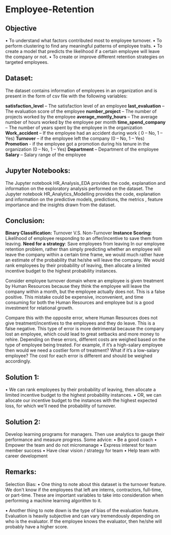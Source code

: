 # Employee-Retention

## Objective
•	To understand what factors contributed most to employee turnover.
•	To perform clustering to find any meaningful patterns of employee traits.
•	To create a model that predicts the likelihood if a certain employee will leave the company or not. 
•	To create or improve different retention strategies on targeted employees.

## Dataset:
The dataset contains information of employees in an organization and is present in the form of csv file with the following variables:

**satisfaction_level** – The satisfaction level of an employee
**last_evaluation** – The evaluation  score of the employee
**number_project** – The number of projects worked by the employee
**average_montly_hours** – The average number of hours worked by the employee per month
**time_spend_company** – The number of years spent by the employee in the organization
**Work_accident** – If the employee had an accident during work ( 0 – No, 1 – Yes)
**Turnover** – if the employee left the company (0 – No, 1 – Yes)
**Promotion** - if the employee got a promotion during his tenure in the organization (0 – No, 1 – Yes)
**Department** – Department of the employee
**Salary** – Salary range of the employee

 
## Jupyter Notebooks:
The Jupyter notebook HR_Analysis_EDA provides the code, explanation and information on the exploratory analysis performed on the dataset. The Jupyter notebook HR_Analytics_Modelling provides the code, explanation and information on the predictive models, predictions, the metrics  , feature importance and the insights drawn from the dataset.

## Conclusion:
**Binary Classification:** Turnover V.S. Non-Turnover
**Instance Scoring:** Likelihood of employee responding to an offer/incentive to save them from leaving.
**Need for a strategy**: Save employees from leaving
In our employee retention problem, rather than simply predicting whether an employee will leave the company within a certain time frame, we would much rather have an estimate of the probability that he/she will leave the company. 
We would rank employees by their probability of leaving, then allocate a limited incentive budget to the highest probability instances. 

Consider employee turnover domain where an employee is given treatment by Human Resources because they think the employee will leave the company within a month, but the employee actually does not. This is a false positive. This mistake could be expensive, inconvenient, and time consuming for both the Human Resources and employee but is a good investment for relational growth. 

Compare this with the opposite error, where Human Resources does not give treatment/incentives to the employees and they do leave. This is a false negative. This type of error is more detrimental because the company lost an employee, which could lead to great setbacks and more money to rehire. 
Depending on these errors, different costs are weighed based on the type of employee being treated. For example, if it’s a high-salary employee then would we need a costlier form of treatment? What if it’s a low-salary employee? The cost for each error is different and should be weighed accordingly. 
 
## Solution 1:
•	We can rank employees by their probability of leaving, then allocate a limited incentive budget to the highest probability instances.
•	OR, we can allocate our incentive budget to the instances with the highest expected loss, for which we'll need the probability of turnover.

## Solution 2: 
Develop learning programs for managers. Then use analytics to gauge their performance and measure progress. Some advice:
•	Be a good coach
•	Empower the team and do not micromanage
•	Express interest for team member success
•	Have clear vision / strategy for team
•	Help team with career development  

## Remarks:
Selection Bias:
•	One thing to note about this dataset is the turnover feature. We don't know if the employees that left are interns, contractors, full-time, or part-time. These are important variables to take into consideration when performing a machine learning algorithm to it. 

•	Another thing to note down is the type of bias of the evaluation feature. Evaluation is heavily subjective and can vary tremendously depending on who is the evaluator. If the employee knows the evaluator, then he/she will probably have a higher score.  
